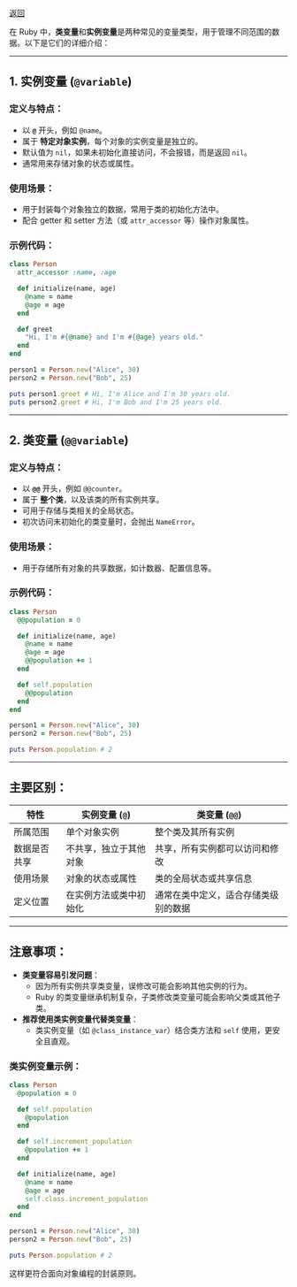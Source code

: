 [返回](/ruby/doc/meta-programming)


在 Ruby 中，**类变量**和**实例变量**是两种常见的变量类型，用于管理不同范围的数据。以下是它们的详细介绍：  

---

## 1. **实例变量 (`@variable`)**
### 定义与特点：
- 以 **`@`** 开头，例如 `@name`。
- 属于 **特定对象实例**，每个对象的实例变量是独立的。
- 默认值为 `nil`，如果未初始化直接访问，不会报错，而是返回 `nil`。
- 通常用来存储对象的状态或属性。

### 使用场景：
- 用于封装每个对象独立的数据，常用于类的初始化方法中。
- 配合 getter 和 setter 方法（或 `attr_accessor` 等）操作对象属性。

### 示例代码：
```ruby
class Person
  attr_accessor :name, :age

  def initialize(name, age)
    @name = name
    @age = age
  end

  def greet
    "Hi, I'm #{@name} and I'm #{@age} years old."
  end
end

person1 = Person.new("Alice", 30)
person2 = Person.new("Bob", 25)

puts person1.greet # Hi, I'm Alice and I'm 30 years old.
puts person2.greet # Hi, I'm Bob and I'm 25 years old.
```

---

## 2. **类变量 (`@@variable`)**
### 定义与特点：
- 以 **`@@`** 开头，例如 `@@counter`。
- 属于 **整个类**，以及该类的所有实例共享。
- 可用于存储与类相关的全局状态。
- 初次访问未初始化的类变量时，会抛出 `NameError`。

### 使用场景：
- 用于存储所有对象的共享数据，如计数器、配置信息等。

### 示例代码：
```ruby
class Person
  @@population = 0

  def initialize(name, age)
    @name = name
    @age = age
    @@population += 1
  end

  def self.population
    @@population
  end
end

person1 = Person.new("Alice", 30)
person2 = Person.new("Bob", 25)

puts Person.population # 2
```

---

## 主要区别：
| 特性                 | **实例变量 (`@`)**                | **类变量 (`@@`)**                         |
|----------------------|----------------------------------|-------------------------------------------|
| 所属范围             | 单个对象实例                     | 整个类及其所有实例                       |
| 数据是否共享         | 不共享，独立于其他对象            | 共享，所有实例都可以访问和修改            |
| 使用场景             | 对象的状态或属性                 | 类的全局状态或共享信息                   |
| 定义位置             | 在实例方法或类中初始化            | 通常在类中定义，适合存储类级别的数据      |

---

## 注意事项：
- **类变量容易引发问题**：
  - 因为所有实例共享类变量，误修改可能会影响其他实例的行为。
  - Ruby 的类变量继承机制复杂，子类修改类变量可能会影响父类或其他子类。
- **推荐使用类实例变量代替类变量**：
  - 类实例变量（如 `@class_instance_var`）结合类方法和 `self` 使用，更安全且直观。

### 类实例变量示例：
```ruby
class Person
  @population = 0

  def self.population
    @population
  end

  def self.increment_population
    @population += 1
  end

  def initialize(name, age)
    @name = name
    @age = age
    self.class.increment_population
  end
end

person1 = Person.new("Alice", 30)
person2 = Person.new("Bob", 25)

puts Person.population # 2
```

这样更符合面向对象编程的封装原则。